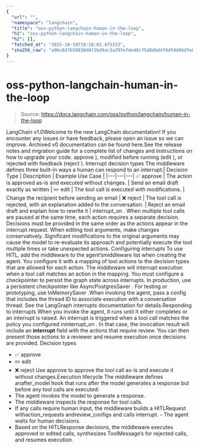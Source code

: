 ```yaml
---
{
  "url": "",
  "namespace": "langchain",
  "title": "oss-python-langchain-human-in-the-loop",
  "h1": "oss-python-langchain-human-in-the-loop",
  "h2": [],
  "fetched_at": "2025-10-19T19:18:02.475133",
  "sha256_raw": "a96c8d7650938d0f2bd9ac3a397efde40cf5d8dbd4f9dfdd46d7e6851a47809a"
}
---
```


# oss-python-langchain-human-in-the-loop

> Source: https://docs.langchain.com/oss/python/langchain/human-in-the-loop

LangChain v1.0Welcome to the new LangChain documentation! If you encounter any issues or have feedback, please open an issue so we can improve. Archived v0 documentation can be found here.See the release notes and migration guide for a complete list of changes and instructions on how to upgrade your code.
approve
), modified before running (edit
), or rejected with feedback (reject
).
Interrupt decision types
The middleware defines three built-in ways a human can respond to an interrupt:| Decision Type | Description | Example Use Case |
|---|---|---|
✅ approve | The action is approved as-is and executed without changes. | Send an email draft exactly as written |
✏️ edit | The tool call is executed with modifications. | Change the recipient before sending an email |
❌ reject | The tool call is rejected, with an explanation added to the conversation. | Reject an email draft and explain how to rewrite it |
interrupt_on
.
When multiple tool calls are paused at the same time, each action requires a separate decision.
Decisions must be provided in the same order as the actions appear in the interrupt request.
When editing tool arguments, make changes conservatively. Significant modifications to the original arguments may cause the model to re-evaluate its approach and potentially execute the tool multiple times or take unexpected actions.
Configuring interrupts
To use HITL, add the middleware to the agent’smiddleware
list when creating the agent.
You configure it with a mapping of tool actions to the decision types that are allowed for each action. The middleware will interrupt execution when a tool call matches an action in the mapping.
You must configure a checkpointer to persist the graph state across interrupts.
In production, use a persistent checkpointer like
AsyncPostgresSaver
. For testing or prototyping, use InMemorySaver
.When invoking the agent, pass a config
that includes the thread ID to associate execution with a conversation thread.
See the LangGraph interrupts documentation for details.Responding to interrupts
When you invoke the agent, it runs until it either completes or an interrupt is raised. An interrupt is triggered when a tool call matches the policy you configured ininterrupt_on
. In that case, the invocation result will include an __interrupt__
field with the actions that require review. You can then present those actions to a reviewer and resume execution once decisions are provided.
Decision types
- ✅ approve
- ✏️ edit
- ❌ reject
Use
approve
to approve the tool call as-is and execute it without changes.Execution lifecycle
The middleware defines anafter_model
hook that runs after the model generates a response but before any tool calls are executed:
- The agent invokes the model to generate a response.
- The middleware inspects the response for tool calls.
- If any calls require human input, the middleware builds a
HITLRequest
withaction_requests
andreview_configs
and calls interrupt. - The agent waits for human decisions.
- Based on the
HITLResponse
decisions, the middleware executes approved or edited calls, synthesizes ToolMessage’s for rejected calls, and resumes execution.